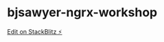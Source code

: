 # bjsawyer-ngrx-workshop

[Edit on StackBlitz ⚡️](https://stackblitz.com/edit/bjsawyer-ngrx-workshop)